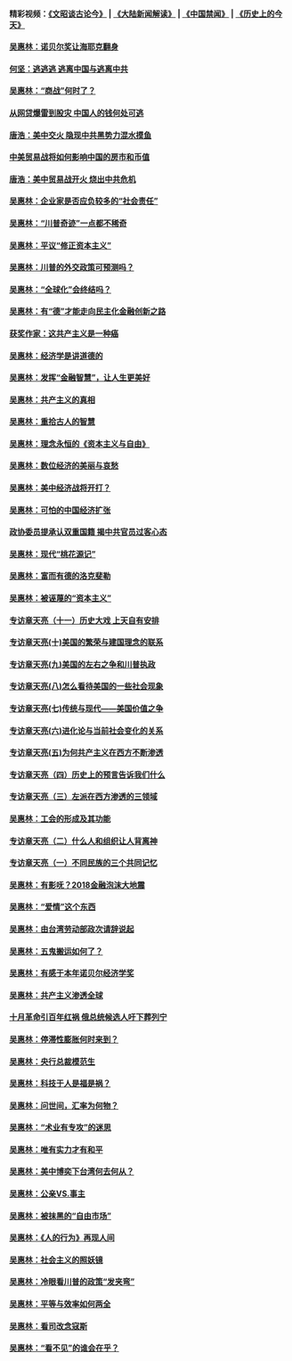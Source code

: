 #### 精彩视频：[《文昭谈古论今》](https://github.com/gfw-breaker/wenzhao/blob/master/README.md?t=12131231) | [《大陆新闻解读》](https://github.com/gfw-breaker/ntdtv-comedy/blob/master/README.md?t=12131231) | [《中国禁闻》](https://github.com/gfw-breaker/ntdtv-news/blob/master/README.md?t=12131231) | [《历史上的今天》](https://github.com/gfw-breaker/today-in-history/blob/master/README.md?t=12131231) 

#### [吴惠林：诺贝尔奖让海耶克翻身](../pages/nsc423/n10890049.md?t=12131231) 

#### [何坚：逃逃逃 逃离中国与逃离中共](../pages/nsc423/n10592891.md?t=12131231) 

#### [吴惠林：“商战”何时了？](../pages/nsc423/n10573558.md?t=12131231) 

#### [从网贷爆雷到股灾 中国人的钱何处可逃](../pages/nsc423/n10572800.md?t=12131231) 

#### [唐浩：美中交火 隐现中共黑势力混水摸鱼](../pages/nsc423/n10544040.md?t=12131231) 

#### [中美贸易战将如何影响中国的房市和币值](../pages/nsc423/n10543697.md?t=12131231) 

#### [唐浩：美中贸易战开火 烧出中共危机](../pages/nsc423/n10540126.md?t=12131231) 

#### [吴惠林：企业家是否应负较多的“社会责任”](../pages/nsc423/n10535022.md?t=12131231) 

#### [吴惠林：“川普奇迹”一点都不稀奇](../pages/nsc423/n10512808.md?t=12131231) 

#### [吴惠林：平议“修正资本主义”](../pages/nsc423/n10495724.md?t=12131231) 

#### [吴惠林：川普的外交政策可预测吗？](../pages/nsc423/n10462387.md?t=12131231) 

#### [吴惠林：“全球化”会终结吗？](../pages/nsc423/n10452838.md?t=12131231) 

#### [吴惠林：有“德”才能走向民主化金融创新之路](../pages/nsc423/n10432292.md?t=12131231) 

#### [获奖作家：这共产主义是一种癌](../pages/nsc423/n10431541.md?t=12131231) 

#### [吴惠林：经济学是讲道德的](../pages/nsc423/n10398014.md?t=12131231) 

#### [吴惠林：发挥“金融智慧”，让人生更美好](../pages/nsc423/n10375019.md?t=12131231) 

#### [吴惠林：共产主义的真相](../pages/nsc423/n10351394.md?t=12131231) 

#### [吴惠林：重拾古人的智慧](../pages/nsc423/n10337691.md?t=12131231) 

#### [吴惠林：理念永恒的《资本主义与自由》](../pages/nsc423/n10316274.md?t=12131231) 

#### [吴惠林：数位经济的美丽与哀愁](../pages/nsc423/n10292946.md?t=12131231) 

#### [吴惠林：美中经济战将开打？](../pages/nsc423/n10258825.md?t=12131231) 

#### [吴惠林：可怕的中国经济扩张](../pages/nsc423/n10219147.md?t=12131231) 

#### [政协委员提承认双重国籍 揭中共官员过客心态](../pages/nsc423/n10208809.md?t=12131231) 

#### [吴惠林：现代“桃花源记”](../pages/nsc423/n10185234.md?t=12131231) 

#### [吴惠林：富而有德的洛克斐勒](../pages/nsc423/n10142264.md?t=12131231) 

#### [吴惠林：被诬蔑的“资本主义”](../pages/nsc423/n10124816.md?t=12131231) 

#### [专访章天亮（十一）历史大戏 上天自有安排](../pages/nsc423/n10094905.md?t=12131231) 

#### [专访章天亮(十)美国的繁荣与建国理念的联系](../pages/nsc423/n10094899.md?t=12131231) 

#### [专访章天亮(九)美国的左右之争和川普执政](../pages/nsc423/n10094889.md?t=12131231) 

#### [专访章天亮(八)怎么看待美国的一些社会现象](../pages/nsc423/n10094857.md?t=12131231) 

#### [专访章天亮(七)传统与现代——美国价值之争](../pages/nsc423/n10093140.md?t=12131231) 

#### [专访章天亮(六)进化论与当前社会变化的关系](../pages/nsc423/n10092036.md?t=12131231) 

#### [专访章天亮(五)为何共产主义在西方不断渗透](../pages/nsc423/n10083620.md?t=12131231) 

#### [专访章天亮（四）历史上的预言告诉我们什么](../pages/nsc423/n10083606.md?t=12131231) 

#### [专访章天亮（三）左派在西方渗透的三领域](../pages/nsc423/n10081115.md?t=12131231) 

#### [吴惠林：工会的形成及其功能](../pages/nsc423/n10080633.md?t=12131231) 

#### [专访章天亮（二）什么人和组织让人背离神](../pages/nsc423/n10076637.md?t=12131231) 

#### [专访章天亮（一）不同民族的三个共同记忆](../pages/nsc423/n10074188.md?t=12131231) 

#### [吴惠林：有影呒？2018金融泡沫大地震](../pages/nsc423/n10040534.md?t=12131231) 

#### [吴惠林：“爱情”这个东西](../pages/nsc423/n10019423.md?t=12131231) 

#### [吴惠林：由台湾劳动部政次请辞说起](../pages/nsc423/n9979679.md?t=12131231) 

#### [吴惠林：五鬼搬运如何了？](../pages/nsc423/n9925338.md?t=12131231) 

#### [吴惠林：有感于本年诺贝尔经济学奖](../pages/nsc423/n9871883.md?t=12131231) 

#### [吴惠林：共产主义渗透全球](../pages/nsc423/n9812748.md?t=12131231) 

#### [十月革命引百年红祸 俄总统候选人吁下葬列宁](../pages/nsc423/n9810182.md?t=12131231) 

#### [吴惠林：停滞性膨胀何时来到？](../pages/nsc423/n9764136.md?t=12131231) 

#### [吴惠林：央行总裁模范生](../pages/nsc423/n9728134.md?t=12131231) 

#### [吴惠林：科技于人是福是祸？](../pages/nsc423/n9672982.md?t=12131231) 

#### [吴惠林：问世间，汇率为何物？](../pages/nsc423/n9621788.md?t=12131231) 

#### [吴惠林：“术业有专攻”的迷思](../pages/nsc423/n9580363.md?t=12131231) 

#### [吴惠林：唯有实力才有和平](../pages/nsc423/n9529599.md?t=12131231) 

#### [吴惠林：美中博奕下台湾何去何从？](../pages/nsc423/n9483598.md?t=12131231) 

#### [吴惠林：公亲VS.事主](../pages/nsc423/n9425637.md?t=12131231) 

#### [吴惠林：被抹黑的“自由市场”](../pages/nsc423/n9351545.md?t=12131231) 

#### [吴惠林：《人的行为》再现人间](../pages/nsc423/n9296339.md?t=12131231) 

#### [吴惠林：社会主义的照妖镜](../pages/nsc423/n9243460.md?t=12131231) 

#### [吴惠林：冷眼看川普的政策“发夹弯”](../pages/nsc423/n9120684.md?t=12131231) 

#### [吴惠林：平等与效率如何两全](../pages/nsc423/n9075430.md?t=12131231) 

#### [吴惠林：看司改念寇斯](../pages/nsc423/n9024915.md?t=12131231) 

#### [吴惠林：“看不见”的谁会在乎？](../pages/nsc423/n8977488.md?t=12131231) 

